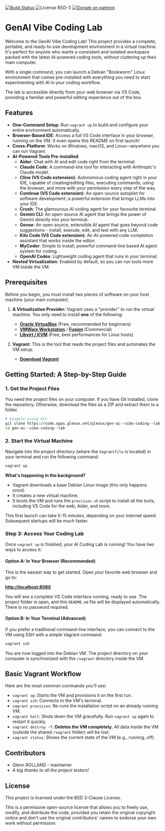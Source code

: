 
[![Build Status](https://cicd.apps.glenux.net/api/badges/glenux/mfm/status.svg)](https://cicd.apps.glenux.net/glenux/gen-ai--vibe-coding--lab)
![License BSD-3](https://img.shields.io/badge/license-BSD-3.svg)
[![Donate on patreon](https://img.shields.io/badge/patreon-donate-orange.svg)](https://patreon.com/glenux)

<!--

> :information_source: This project is available on our self-hosted server and
> on CodeBerg and GitHub as mirrors. For the latest updates and comprehensive
> version of our project, please visit our primary repository at:
> <https://code.apps.glenux.net/glenux/gen-ai--vibe-coding--lab

-->


# GenAI Vibe Coding Lab

Welcome to the GenAI Vibe Coding Lab! This project provides a complete,
portable, and ready-to-use development environment in a virtual machine. It's
perfect for anyone who wants a consistent and isolated workspace packed with
the latest AI-powered coding tools, without cluttering up their main computer.

With a single command, you can launch a Debian "Bookworm" Linux environment
that comes pre-installed with everything you need to start experimenting with
AI in your coding workflow.

The lab is accessible directly from your web browser via VS Code, providing a
familiar and powerful editing experience out of the box.

## Features

* **One-Command Setup**: Run `vagrant up` to build and configure your entire
  environment automatically.
* **Browser-Based IDE**: Access a full VS Code interface in your browser,
  running on the VM. It even opens this README on first launch!
* **Cross-Platform**: Works on Windows, macOS, and Linux—anywhere you can run
  Vagrant.
* **AI-Powered Tools Pre-installed**:
  * **Aider**: Chat with AI and edit code right from the terminal.
  * **Claude Code**: A command-line tool for interacting with Anthropic's
    Claude model.
  * **Cline (VS Code extension)**:  Autonomous coding agent right in your IDE,
    capable of creating/editing files, executing commands, using the browser,
    and more with your permission every step of the way.
  * **Continue (VS Code extension)**: An open-source autopilot for software
    development; a powerful extension that brings LLMs into your IDE.
  * **Crush**: The glamourous AI coding agent for your favourite terminal.
  * **Gemini CLI**: An open-source AI agent that brings the power of Gemini
    directly into your terminal. 
  * **Goose**: An open source, extensible AI agent that goes beyond code
    suggestions - install, execute, edit, and test with any LLM.
  * **Kilo Code (VS Code extension)**: An AI-powered code completion assistant
    that works inside the editor.
  * **MyCoder**:  Simple to install, powerful command-line based AI agent
    system for coding.
  * **OpenAI Codex**: Lightweight coding agent that runs in your terminal. 
* **Nested Virtualization**: Enabled by default, so you can run tools more VM
  inside the VM.

## Prerequisites

Before you begin, you must install two pieces of software on your host machine
(your main computer).

1. **A Virtualization Provider:** Vagrant uses a "provider"
   to run the virtual machine. You only need to install
   **one** of the following:
   * [**Oracle VirtualBox**](https://www.virtualbox.org/wiki/Downloads) (Free,
     recommended for beginners)
   * [**VMWare
     Workstation**](https://www.vmware.com/products/workstation-pro.html) /
     [**Fusion**](https://www.vmware.com/products/fusion.html) (Commercial)   
   * [**Libvirt / KVM**](https://libvirt.org/) (Free, best performances for Linux hosts)

2. **Vagrant:** This is the tool that reads the project
   files and automates the VM setup.
   * [**Download Vagrant**](https://developer.hashicorp.com/vagrant/downloads)

## Getting Started: A Step-by-Step Guide

### 1. Get the Project Files

You need the project files on your computer. If you have Git installed, clone
the repository. Otherwise, download the files as a ZIP and extract them to a
folder.

```bash
# Example using Git
git clone https://code.apps.glenux.net/glenux/gen-ai--vibe-coding--lab
cd gen-ai--vibe-coding--lab
```

### 2. Start the Virtual Machine

Navigate into the project directory (where the `Vagrantfile` is located) in
your terminal and run the following command:

```bash
vagrant up
```

**What's happening in the background?**

* Vagrant downloads a base Debian Linux image (this only happens once).
* It creates a new virtual machine.
* It boots the VM and runs the `provision.sh` script to install all the tools,
  including VS Code for the web, Aider, and more.

This first launch can take 5-15 minutes, depending on your internet speed.
Subsequent startups will be much faster.

### Step 3: Access Your Coding Lab

Once `vagrant up` is finished, your AI Coding Lab is running! You have two ways
to access it:

#### Option A: In Your Browser (Recommended)

This is the easiest way to get started. Open your favorite web browser and go to:

**<http://localhost:8080>**

You will see a complete VS Code interface running, ready to use. The project
folder is open, and this `README.md` file will be displayed automatically.
There is no password required.

#### Option B: In Your Terminal (Advanced)

If you prefer a traditional command-line interface, you can connect to the VM
using SSH with a simple Vagrant command:

```bash
vagrant ssh
```

You are now logged into the Debian VM. The project directory on your computer
is synchronized with the `/vagrant` directory inside the VM.

## Basic Vagrant Workflow

Here are the most common commands you'll use:

* `vagrant up`: Starts the VM and provisions it on the first run.
* `vagrant ssh`: Connects to the VM's terminal.
* `vagrant provision`: Re-runs the installation script on an already running
  VM.
* `vagrant halt`: Shuts down the VM gracefully. Run `vagrant up` again to
  restart it quickly.
* `vagrant destroy -f`: **Deletes the VM completely.** All data inside the VM
  (outside the shared `/vagrant` folder) will be lost.
* `vagrant status`: Shows the current state of the VM (e.g., running, off).

## Contributors

* Glenn ROLLAND - maintainer
* *A big thanks to all the project testers!*

## License

This project is licensed under the BSD 3-Clause License.

This is a permissive open-source license that allows you to freely use, modify,
and distribute the code, provided you retain the original copyright notice and
don't use the original contributors' names to endorse your own work without
permission.


